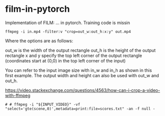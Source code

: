# film-in-pytorch
Implementation of FILM: ... in pytorch. Training code is missin

`
ffmpeg -i in.mp4 -filter:v "crop=out_w:out_h:x:y" out.mp4
`

Where the options are as follows:

out_w is the width of the output rectangle
out_h is the height of the output rectangle
x and y specify the top left corner of the output rectangle (coordinates start at (0,0) in the top left corner of the input)


You can refer to the input image size with in_w and in_h as shown in this first example. The output width and height can also be used with out_w and out_h.

https://video.stackexchange.com/questions/4563/how-can-i-crop-a-video-with-ffmpeg



    # # ffmpeg -i "${INPUT_VIDEO}" -vf "select='gte(scene,0)',metadata=print:file=scores.txt" -an -f null -
